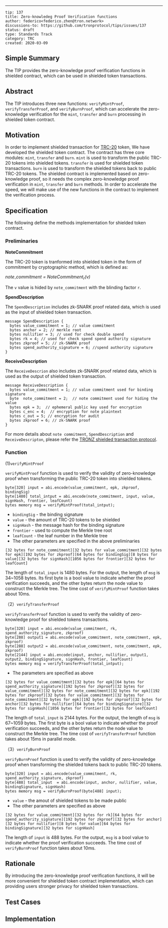 ---
```
tip: 137 
title: Zero-knowledeg Proof Verification functions 
author: federico<federico.zhen@tron.network>
discussions-to: https://github.com/tronprotocol/tips/issues/137
status: draft
type: Standards Track
category: TRC
created: 2020-03-09
```

## Simple Summary 

The TIP provides the zero-knowledge proof verification functions in shielded contract, which can be used in shielded token transactions.

## Abstract 

The TIP introduces three new functions: `verifyMintProof`, `verifyTransferProof`, and `verifyBurnProof`, which can accelerate the zero-knowledge verification for the `mint`, `transfer` and `burn` processing in shielded token contract. 

## Motivation 

In order to implement shielded transaction for [TRC-20](https://github.com/tronprotocol/TIPs/blob/master/tip-20.md) token,  We have developed the shielded token contract. The contract has three core modules: `mint`, `transfer` and `burn`. `mint` is used to transform the public TRC-20 tokens into shielded tokens. `transfer` is used for shielded  token transactions. `burn` is  used to transform the shielded  tokens back to public TRC-20 tokens.  The shielded contract is implemented based on zero-knowledge proof, so it needs the complex zero-knowledge proof verification in `mint`, `transfer` and `burn` methods. In order to accelerate the speed, we will make use of  the new functions in the contract to implement the verification process. 

## Specification

The following define the methods implementation for shielded token contract. 

### Preliminaries
**NoteCommitment**

The TRC-20 token is tranformed into shielded token in the form of commitment by cryptographic method, which is defined as:

*note<sub>-</sub>commitment = NoteCommitment<sub>r</sub>(v)*

The `v` value is hided by  `note_commitment` with the blinding factor `r`.

**SpendDescription**

The `SpendDescription` includes zk-SNARK proof related data, which is used as the input of shielded token transaction. 

```text  
message SpendDescription { 
  bytes value_commitment = 1; // value commitment
  bytes anchor = 2; // merkle root
  bytes nullifier = 3; // used for check double spend
  bytes rk = 4; // used for check spend spend authority signature
  bytes zkproof = 5; // zk-SNARK proof
  bytes spend_authority_signature = 6; //spend authority signature 
}
```

**ReceiveDescription**

The `ReceiveDescrion` also includes zk-SNARK proof related data, which is used as the output of shielded token transaction.

```text  
message ReceiveDescription { 
  bytes value_commitment = 1; // value commitment used for binding signature
  byte  note_commitment = 2;  // note commitment used for hiding the value
  bytes epk = 3;  // ephemeral public key used for encryption
  bytes c_enc = 4;  // encryption for note plaintext
  bytes c_out = 5; // encryption for audit
  bytes zkproof = 6; // zk-SNARK proof 
}
```

For more details about `note commitment`, `SpendDescription` and `ReceiveDescripton`, please refer the [TRONZ shielded transaction protocol](https://www.tronz.io).

### Function

(1)`verifyMintProof` 

`verifyMintProof` function is used to verify the validity of zero-knowledge proof when transforming the public TRC-20 token into shielded tokens.  

```
byte[320] input = abi.encode(value_commitment, epk, zkproof, bindingSig)
byte[1480] total_intput = abi.encode(note_commitment, input, value, signHash, frontier, leafCount)
bytes memory msg = verifyMintProof(total_intput);
```

- `bindingSig` - the binding signature
- `value` - the amount of TRC-20 tokens to be shielded
- `signHash` - the message hash for the binding signature
- `frontier` - used to compute the Merkle tree root
- `leafCount` - the leaf number in the Merkle tree
- The other parameters are specified in the above preliminaries

```
[32 bytes for note_commitment][32 bytes for value_commitment][32 bytes for epk][192 bytes for zkproof][64 bytes for bindingSig][8 bytes for value][32 bytes for signHash][1056 bytes for frontier][32 bytes for leafCount]
```

The length of `total_input` is 1480 bytes. For the output, the length of `msg` is 34~1058 bytes. Its first byte is a bool value to indicate whether the proof verification succeeds,  and the other bytes return the node value to construct the Merkle tree. The time cost of `verifyMintProof` function takes about 10ms.

（2）`verifyTransferProof` 

`verifyTransferProof` function is used to verify the validity of zero-knowledge proof for shielded tokens transactions.  

```
byte[320] input = abi.encode(value_commitment, rk, spend_authority_signature, zkproof)
byte[288] output1 = abi.encode(value_commitment, note_commitment, epk, zkproof)
byte[288] output2 = abi.encode(value_commitment, note_commitment, epk, zkproof)
byte[2144] input = abi.encode(input, anchor, nullifier, output1, output2, bindingSignature, signHash, frontier, leafCount)
bytes memory msg = verifyTransferProof(total_intput);
```

- The  parameters are specified as above 

```
[32 bytes for value_commitment][32 bytes for epk][64 bytes for spend_authority_signature][192 bytes for zkproof][32 bytes for value_commitment][32 bytes for note_commitment][32 bytes for epk][192 bytes for zkproof][32 bytes for value_commitment][32 bytes for note_commitment][32 bytes for epk][192 bytes for zkproof][32 bytes for anchor][32 bytes for nullifier][64 bytes for bindingSignature][32 bytes for signHash][1056 bytes for frontier][32 bytes for leafCount]
```

The length of `total_input` is 2144 bytes. For the output, the length of `msg` is 67~1059 bytes. The first byte is a bool value to indicate whether the proof verification succeeds, and the other bytes return the node value to construct the Merkle tree. The time cost of `verifyTransferProof` function takes about 15ms in parallel mode.

（3）`verifyBurnProof` 

`verifyBurnProof` function is used to verify the validity of zero-knowledge proof when transforming the shielded tokens back to  public TRC-20 tokens.  

```
byte[320] input = abi.encode(value_commitment, rk, spend_authority_signature, zkproof)
byte[488] total_input  = abi.encode(input, anchor, nullifier, value, bindingSignature, signHash)
bytes memory msg = verifyBurnProof(byte[488] input);
```

- `value` - the amout of shielded tokens to be made public
-  The  other parameters are specified as above 

```
[32 bytes for value_commitment][32 bytes for rk][64 bytes for spend_authority_signature][192 bytes for zkproof][32 bytes for anchor][32 bytes for nullifier][8 bytes for value][64 bytes for bindingSignature][32 bytes for signHash]
```

The length of `input` is 488 bytes. For the output, `msg` is a bool value to indicate whether the proof verification succeeds. The time cost of `verifyBurnProof` function takes about 10ms.

## Rationale

By introducing the zero-knowledge proof verification functions, it will be more convenient for shielded token contract implementation, which can providing users stronger privacy for shielded token transactions.

## Test Cases



## Implementation 



